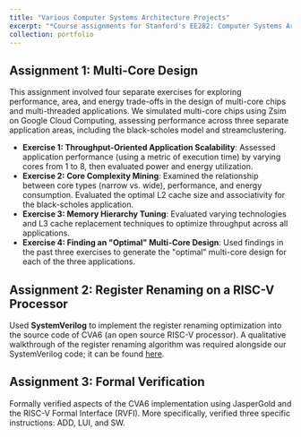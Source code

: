 ```yaml
---
title: "Various Computer Systems Architecture Projects"
excerpt: "*Course assignments for Stanford's EE282: Computer Systems Architecture course, ranging from multi-core design to formal verification.*"
collection: portfolio
---
```


## Assignment 1: Multi-Core Design
This assignment involved four separate exercises for exploring performance, area, and energy trade-offs in the design of multi-core chips and multi-threaded applications. We simulated multi-core chips using Zsim on Google Cloud Computing, assessing performance across three separate application areas, including the black-scholes model and streamclustering.
- **Exercise 1: Throughput-Oriented Application Scalability**: Assessed application performance (using a metric of execution time) by varying cores from 1 to 8, then evaluated power and energy utilization.
- **Exercise 2: Core Complexity Mining**: Examined the relationship between core types (narrow vs. wide), performance, and energy consumption. Evaluated the optimal L2 cache size and associativity for the black-scholes application.
- **Exercise 3: Memory Hierarchy Tuning**: Evaluated varying technologies and L3 cache replacement techniques to optimize throughput across all applications.
- **Exercise 4: Finding an "Optimal" Multi-Core Design**: Used findings in the past three exercises to generate the "optimal" multi-core design for each of the three applications.

## Assignment 2: Register Renaming on a RISC-V Processor
Used **SystemVerilog** to implement the register renaming optimization into the source code of CVA6 (an open source RISC-V processor). A qualitative walkthrough of the register renaming algorithm was required alongside our SystemVerilog code; it can be found [here](/files/register_renmaing.pdf).

## Assignment 3: Formal Verification
Formally verified aspects of the CVA6 implementation using JasperGold and the RISC-V Formal Interface (RVFI). More specifically, verified three specific instructions: ADD, LUI, and SW.
